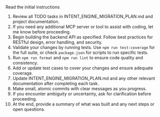 Read the initial instructions
1. Review all TODO tasks in INTENT_ENGINE_MIGRATION_PLAN.md and project documentation.
2. If you need any additional MCP server or tool to assist with coding, let me know before proceeding.
3. Begin building the backend API as specified. Follow best practices for RESTful design, error handling, and security.
4. Validate your changes by running tests. Use `npm run test:coverage` for the full suite, or check `package.json` for scripts to run specific tests.
5. Run `npm run format` and `npm run lint` to ensure code quality and consistency.
6. Add or update test cases to cover your changes and ensure adequate coverage.
7. Update INTENT_ENGINE_MIGRATION_PLAN.md and any other relevant documentation after completing each task.
8. Make small, atomic commits with clear messages as you progress.
9. If you encounter ambiguity or uncertainty, ask for clarification before proceeding.
10. At the end, provide a summary of what was built and any next steps or open questions.